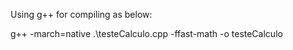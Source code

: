 Using g++ for compiling as below:

g++ -march=native .\testeCalculo.cpp -ffast-math -o testeCalculo
